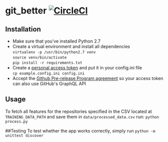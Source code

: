# git_better [![CircleCI](https://circleci.com/gh/WGierke/git_better.svg?style=svg&circle-token=3fb4bac4bb656bc2e7b9dbb6d9dc77a303bd240c)](https://circleci.com/gh/WGierke/git_better)

## Installation
- Make sure that you've installed Python 2.7
- Create a virtual environment and install all dependencies  
`virtualenv -p /usr/bin/python2.7 venv`  
`source venv/bin/activate`  
`pip install -r requirements.txt`  
- Create a [personal access token](https://github.com/settings/tokens) and put it in your config.ini file  
`cp example.config.ini config.ini`  
- Accept the [Github Pre-release Program agreement](https://github.com/prerelease/agreement) so your access token can also use GitHub's GraphQL API

## Usage
To fetch all features for the repositories specified in the CSV located at `TRAINING_DATA_PATH` and save them in `data/processed_data.csv` run: `python process.py`

##Testing
To test whether the app works correctly, simply run `python -m unittest discover`